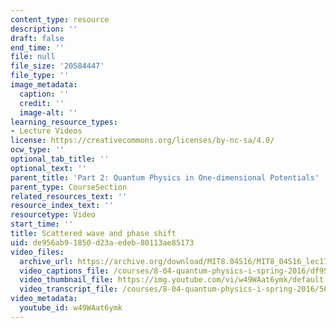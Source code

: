 ```yaml
---
content_type: resource
description: ''
draft: false
end_time: ''
file: null
file_size: '20584447'
file_type: ''
image_metadata:
  caption: ''
  credit: ''
  image-alt: ''
learning_resource_types:
- Lecture Videos
license: https://creativecommons.org/licenses/by-nc-sa/4.0/
ocw_type: ''
optional_tab_title: ''
optional_text: ''
parent_title: 'Part 2: Quantum Physics in One-dimensional Potentials'
parent_type: CourseSection
related_resources_text: ''
resource_index_text: ''
resourcetype: Video
start_time: ''
title: Scattered wave and phase shift
uid: de956ab9-1850-d23a-edeb-80113ae85173
video_files:
  archive_url: https://archive.org/download/MIT8.04S16/MIT8_04S16_lec17_s5_300k.mp4
  video_captions_file: /courses/8-04-quantum-physics-i-spring-2016/df954e58d451577091e51a93c93af331_w49WAat6ymk.vtt
  video_thumbnail_file: https://img.youtube.com/vi/w49WAat6ymk/default.jpg
  video_transcript_file: /courses/8-04-quantum-physics-i-spring-2016/56b2b31b147df8f008133f154631d795_w49WAat6ymk.pdf
video_metadata:
  youtube_id: w49WAat6ymk
---
```

